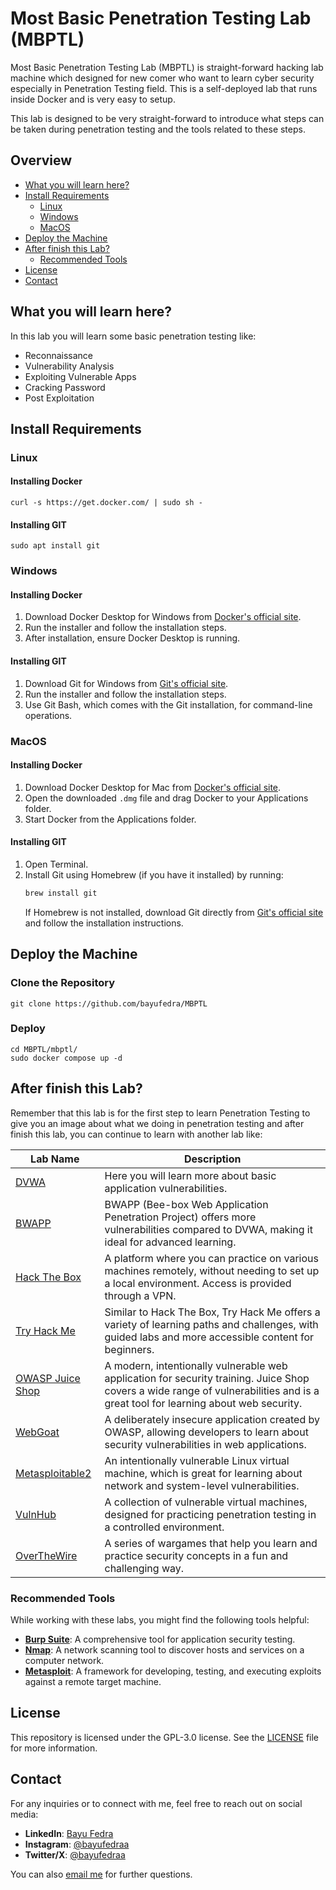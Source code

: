 # Most Basic Penetration Testing Lab (MBPTL)
Most Basic Penetration Testing Lab (MBPTL) is straight-forward hacking lab machine which designed for new comer who want to learn cyber security especially in Penetration Testing field. This is a self-deployed lab that runs inside Docker and is very easy to setup.

This lab is designed to be very straight-forward to introduce what steps can be taken during penetration testing and the tools related to these steps.

## Overview
- [What you will learn here?](#what-you-will-learn-here)
- [Install Requirements](#install-requirements)
  - [Linux](#linux)
  - [Windows](#windows)
  - [MacOS](#macos)
- [Deploy the Machine](#deploy-the-machine)
- [After finish this Lab?](#after-finish-this-lab)
  - [Recommended Tools](#recommended-tools)
- [License](#license)
- [Contact](#contact)

## What you will learn here?
In this lab you will learn some basic penetration testing like:
- Reconnaissance
- Vulnerability Analysis
- Exploiting Vulnerable Apps
- Cracking Password
- Post Exploitation

## Install Requirements
### Linux
#### Installing Docker
```
curl -s https://get.docker.com/ | sudo sh -
```

#### Installing GIT
```
sudo apt install git
```

### Windows
#### Installing Docker
1. Download Docker Desktop for Windows from [Docker's official site](https://www.docker.com/products/docker-desktop/).
2. Run the installer and follow the installation steps.
3. After installation, ensure Docker Desktop is running.

#### Installing GIT
1. Download Git for Windows from [Git's official site](https://git-scm.com/download/win).
2. Run the installer and follow the installation steps.
3. Use Git Bash, which comes with the Git installation, for command-line operations.

### MacOS
#### Installing Docker
1. Download Docker Desktop for Mac from [Docker's official site](https://www.docker.com/products/docker-desktop/).
2. Open the downloaded `.dmg` file and drag Docker to your Applications folder.
3. Start Docker from the Applications folder.

#### Installing GIT
1. Open Terminal.
2. Install Git using Homebrew (if you have it installed) by running:
    ```bash
    brew install git
    ```
   If Homebrew is not installed, download Git directly from [Git's official site](https://git-scm.com/download/mac) and follow the installation instructions.


## Deploy the Machine
### Clone the Repository
```
git clone https://github.com/bayufedra/MBPTL
```

### Deploy
```
cd MBPTL/mbptl/
sudo docker compose up -d
```

## After finish this Lab?
Remember that this lab is for the first step to learn Penetration Testing to give you an image about what we doing in penetration testing and after finish this lab, you can continue to learn with another lab like:

| Lab Name | Description |
|----------|-------------|
| [DVWA](https://github.com/digininja/DVWA) | Here you will learn more about basic application vulnerabilities. |
| [BWAPP](http://www.itsecgames.com/) | BWAPP (Bee-box Web Application Penetration Project) offers more vulnerabilities compared to DVWA, making it ideal for advanced learning. |
| [Hack The Box](https://www.hackthebox.com/) | A platform where you can practice on various machines remotely, without needing to set up a local environment. Access is provided through a VPN. |
| [Try Hack Me](https://tryhackme.com/) | Similar to Hack The Box, Try Hack Me offers a variety of learning paths and challenges, with guided labs and more accessible content for beginners. |
| [OWASP Juice Shop](https://owasp.org/www-project-juice-shop/) | A modern, intentionally vulnerable web application for security training. Juice Shop covers a wide range of vulnerabilities and is a great tool for learning about web security. |
| [WebGoat](https://owasp.org/www-project-webgoat/) | A deliberately insecure application created by OWASP, allowing developers to learn about security vulnerabilities in web applications. |
| [Metasploitable2](https://sourceforge.net/projects/metasploitable/) | An intentionally vulnerable Linux virtual machine, which is great for learning about network and system-level vulnerabilities. |
| [VulnHub](https://www.vulnhub.com/) | A collection of vulnerable virtual machines, designed for practicing penetration testing in a controlled environment. |
| [OverTheWire](https://overthewire.org/wargames/) | A series of wargames that help you learn and practice security concepts in a fun and challenging way. |

### Recommended Tools

While working with these labs, you might find the following tools helpful:

- **[Burp Suite](https://portswigger.net/burp)**: A comprehensive tool for application security testing.
- **[Nmap](https://nmap.org/)**: A network scanning tool to discover hosts and services on a computer network.
- **[Metasploit](https://www.metasploit.com/)**: A framework for developing, testing, and executing exploits against a remote target machine.

## License

This repository is licensed under the GPL-3.0 license. See the [LICENSE](LICENSE) file for more information.

## Contact

For any inquiries or to connect with me, feel free to reach out on social media:

- **LinkedIn**: [Bayu Fedra](https://www.linkedin.com/in/bayufedra)
- **Instagram**: [@bayufedraa](https://www.instagram.com/bayufedraa)
- **Twitter/X**: [@bayufedraa](https://x.com/bayufedraa)

You can also [email me](mailto:bayufedra@gmail.com) for further questions.
